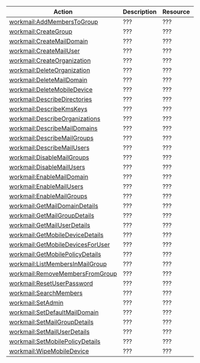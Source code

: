 | Action | Description | Resource | Condition |
| --- | --- | --- | --- |
| [workmail:AddMembersToGroup](http://docs.aws.amazon.com/workmail/latest/adminguide/iam_users_groups.html) | ??? | ??? | - |
| [workmail:CreateGroup](http://docs.aws.amazon.com/workmail/latest/adminguide/iam_users_groups.html) | ??? | ??? | - |
| [workmail:CreateMailDomain](http://docs.aws.amazon.com/workmail/latest/adminguide/iam_users_groups.html) | ??? | ??? | - |
| [workmail:CreateMailUser](http://docs.aws.amazon.com/workmail/latest/adminguide/iam_users_groups.html) | ??? | ??? | - |
| [workmail:CreateOrganization](http://docs.aws.amazon.com/workmail/latest/adminguide/iam_users_groups.html) | ??? | ??? | - |
| [workmail:DeleteOrganization](http://docs.aws.amazon.com/workmail/latest/adminguide/iam_users_groups.html) | ??? | ??? | - |
| [workmail:DeleteMailDomain](http://docs.aws.amazon.com/workmail/latest/adminguide/iam_users_groups.html) | ??? | ??? | - |
| [workmail:DeleteMobileDevice](http://docs.aws.amazon.com/workmail/latest/adminguide/iam_users_groups.html) | ??? | ??? | - |
| [workmail:DescribeDirectories](http://docs.aws.amazon.com/workmail/latest/adminguide/iam_users_groups.html) | ??? | ??? | - |
| [workmail:DescribeKmsKeys](http://docs.aws.amazon.com/workmail/latest/adminguide/iam_users_groups.html) | ??? | ??? | - |
| [workmail:DescribeOrganizations](http://docs.aws.amazon.com/workmail/latest/adminguide/iam_users_groups.html) | ??? | ??? | - |
| [workmail:DescribeMailDomains](http://docs.aws.amazon.com/workmail/latest/adminguide/iam_users_groups.html) | ??? | ??? | - |
| [workmail:DescribeMailGroups](http://docs.aws.amazon.com/workmail/latest/adminguide/iam_users_groups.html) | ??? | ??? | - |
| [workmail:DescribeMailUsers](http://docs.aws.amazon.com/workmail/latest/adminguide/iam_users_groups.html) | ??? | ??? | - |
| [workmail:DisableMailGroups](http://docs.aws.amazon.com/workmail/latest/adminguide/iam_users_groups.html) | ??? | ??? | - |
| [workmail:DisableMailUsers](http://docs.aws.amazon.com/workmail/latest/adminguide/iam_users_groups.html) | ??? | ??? | - |
| [workmail:EnableMailDomain](http://docs.aws.amazon.com/workmail/latest/adminguide/iam_users_groups.html) | ??? | ??? | - |
| [workmail:EnableMailUsers](http://docs.aws.amazon.com/workmail/latest/adminguide/iam_users_groups.html) | ??? | ??? | - |
| [workmail:EnableMailGroups](http://docs.aws.amazon.com/workmail/latest/adminguide/iam_users_groups.html) | ??? | ??? | - |
| [workmail:GetMailDomainDetails](http://docs.aws.amazon.com/workmail/latest/adminguide/iam_users_groups.html) | ??? | ??? | - |
| [workmail:GetMailGroupDetails](http://docs.aws.amazon.com/workmail/latest/adminguide/iam_users_groups.html) | ??? | ??? | - |
| [workmail:GetMailUserDetails](http://docs.aws.amazon.com/workmail/latest/adminguide/iam_users_groups.html) | ??? | ??? | - |
| [workmail:GetMobileDeviceDetails](http://docs.aws.amazon.com/workmail/latest/adminguide/iam_users_groups.html) | ??? | ??? | - |
| [workmail:GetMobileDevicesForUser](http://docs.aws.amazon.com/workmail/latest/adminguide/iam_users_groups.html) | ??? | ??? | - |
| [workmail:GetMobilePolicyDetails](http://docs.aws.amazon.com/workmail/latest/adminguide/iam_users_groups.html) | ??? | ??? | - |
| [workmail:ListMembersInMailGroup](http://docs.aws.amazon.com/workmail/latest/adminguide/iam_users_groups.html) | ??? | ??? | - |
| [workmail:RemoveMembersFromGroup](http://docs.aws.amazon.com/workmail/latest/adminguide/iam_users_groups.html) | ??? | ??? | - |
| [workmail:ResetUserPassword](http://docs.aws.amazon.com/workmail/latest/adminguide/iam_users_groups.html) | ??? | ??? | - |
| [workmail:SearchMembers](http://docs.aws.amazon.com/workmail/latest/adminguide/iam_users_groups.html) | ??? | ??? | - |
| [workmail:SetAdmin](http://docs.aws.amazon.com/workmail/latest/adminguide/iam_users_groups.html) | ??? | ??? | - |
| [workmail:SetDefaultMailDomain](http://docs.aws.amazon.com/workmail/latest/adminguide/iam_users_groups.html) | ??? | ??? | - |
| [workmail:SetMailGroupDetails](http://docs.aws.amazon.com/workmail/latest/adminguide/iam_users_groups.html) | ??? | ??? | - |
| [workmail:SetMailUserDetails](http://docs.aws.amazon.com/workmail/latest/adminguide/iam_users_groups.html) | ??? | ??? | - |
| [workmail:SetMobilePolicyDetails](http://docs.aws.amazon.com/workmail/latest/adminguide/iam_users_groups.html) | ??? | ??? | - |
| [workmail:WipeMobileDevice](http://docs.aws.amazon.com/workmail/latest/adminguide/iam_users_groups.html) | ??? | ??? | - |
